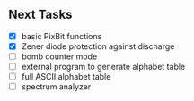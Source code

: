 ## Next Tasks
- [x] basic PixBit functions
- [x] Zener diode protection against discharge
- [ ] bomb counter mode
- [ ] external program to generate alphabet table
- [ ] full ASCII alphabet table
- [ ] spectrum analyzer
